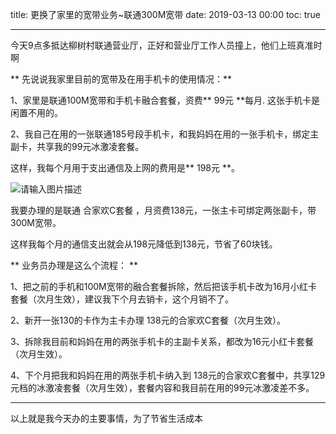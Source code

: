 title: 更换了家里的宽带业务~联通300M宽带
date: 2019-03-13 00:00
toc: true

---
今天9点多抵达柳树村联通营业厅，正好和营业厅工作人员撞上，他们上班真准时啊

** 先说说我家里目前的宽带及在用手机卡的使用情况：**

1、家里是联通100M宽带和手机卡融合套餐，资费** 99元 **每月. 这张手机卡是闲置不用的。

2、我自己在用的一张联通185号段手机卡，和我妈妈在用的一张手机卡，绑定主副卡，共享我的99元冰激凌套餐。

这样，我每个月用于支出通信及上网的费用是** 198元 **。

![请输入图片描述][1]

我要办理的是联通 合家欢C套餐 ，月资费138元，一张主卡可绑定两张副卡，带300M宽带。

这样我每个月的通信支出就会从198元降低到138元，节省了60块钱。

** 业务员办理是这么个流程： **

1、把之前的手机和100M宽带的融合套餐拆除，然后把该手机卡改为16月小红卡套餐（次月生效），建议我下个月去销卡，这个月销不了。

2、新开一张130的卡作为主卡办理 138元的合家欢C套餐（次月生效）。

3、拆除我目前和妈妈在用的两张手机卡的主副卡关系，都改为16元小红卡套餐（次月生效）。

4、下个月把我和妈妈在用的两张手机卡纳入到 138元的合家欢C套餐中，共享129元档的冰激凌套餐（次月生效），套餐内容和我目前在用的99元冰激凌差不多。

---
以上就是我今天办的主要事情，为了节省生活成本


  [1]: https://images.shiguangping.com/wp-file/2019/03/QQ%E5%9B%BE%E7%89%8720190313201237-1-1024x768.jpg